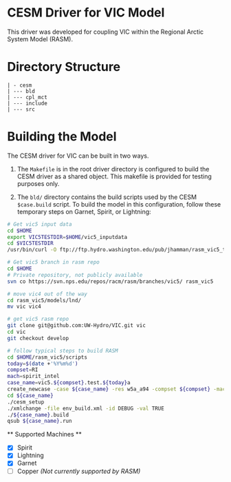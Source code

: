 CESM Driver for VIC Model
================

This driver was developed for coupling VIC within the Regional Arctic System
Model (RASM).

# Directory Structure

    | - cesm
    | --- bld
    | --- cpl_mct
    | --- include
    | --- src

# Building the Model

The CESM driver for VIC can be built in two ways.

1. The `Makefile` is in the root driver directory is configured to build the CESM driver as a shared object. This makefile is provided for testing purposes only.

1. The `bld/` directory contains the build scripts used by the CESM  `$case.build` script. To build the model in this configuration, follow these temporary steps on Garnet, Spirit, or Lightning:

  ```bash
  # Get vic5 input data
  cd $HOME
  export VIC5TESTDIR=$HOME/vic5_inputdata
  cd $VIC5TESTDIR
  /usr/bin/curl -O ftp://ftp.hydro.washington.edu/pub/jhamman/rasm_vic5_test_data/vic_params_wr50a_vic5.0.dev.nc

  # Get vic5 branch in rasm repo
  cd $HOME
  # Private repository, not publicly available
  svn co https://svn.nps.edu/repos/racm/rasm/branches/vic5/ rasm_vic5

  # move vic4 out of the way
  cd rasm_vic5/models/lnd/
  mv vic vic4

  # get vic5 rasm repo
  git clone git@github.com:UW-Hydro/VIC.git vic
  cd vic
  git checkout develop

  # follow typical steps to build RASM
  cd $HOME/rasm_vic5/scripts
  today=$(date +'%Y%m%d')
  compset=RI
  mach=spirit_intel
  case_name=vic5.${compset}.test.${today}a
  create_newcase -case ${case_name} -res w5a_a94 -compset ${compset} -mach ${mach}
  cd ${case_name}
  ./cesm_setup
  ./xmlchange -file env_build.xml -id DEBUG -val TRUE
  ./${case_name}.build
  qsub ${case_name}.run
  ```

  ** Supported Machines **
  - [x] Spirit
  - [x] Lightning
  - [x] Garnet
  - [ ] Copper *(Not currently supported by RASM)*

